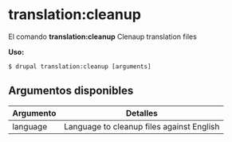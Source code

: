 # translation:cleanup
El comando **translation:cleanup** Clenaup translation files

**Uso:**
```
$ drupal translation:cleanup [arguments] 
```

## Argumentos disponibles
Argumento | Detalles
---------|-------------
language | Language to cleanup files against English
